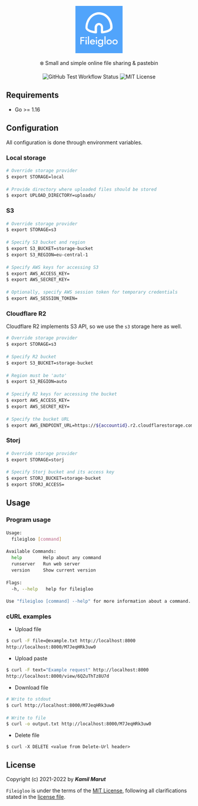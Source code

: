 <p align="center">
    <img src="public/logo.svg" width="128">
    <p align="center">❄️ Small and simple online file sharing & pastebin</p>
    <p align="center">
      <img alt="GitHub Test Workflow Status" src="https://img.shields.io/github/actions/workflow/status/exler/fileigloo/test.yml?branch=main">
      <img alt="MIT License" src="https://img.shields.io/github/license/exler/fileigloo?color=lightblue">
    </p>
</p>

## Requirements

* Go >= 1.16

## Configuration

All configuration is done through environment variables.

### Local storage

```bash
# Override storage provider
$ export STORAGE=local

# Provide directory where uploaded files should be stored
$ export UPLOAD_DIRECTORY=uploads/
```

### S3

```bash
# Override storage provider
$ export STORAGE=s3

# Specify S3 bucket and region
$ export S3_BUCKET=storage-bucket
$ export S3_REGION=eu-central-1

# Specify AWS keys for accessing S3
$ export AWS_ACCESS_KEY=
$ export AWS_SECRET_KEY=

# Optionally, specify AWS session token for temporary credentials
$ export AWS_SESSION_TOKEN=
```

### Cloudflare R2

Cloudflare R2 implements S3 API, so we use the `s3` storage here as well.

```bash
# Override storage provider
$ export STORAGE=s3

# Specify R2 bucket
$ export S3_BUCKET=storage-bucket

# Region must be 'auto'
$ export S3_REGION=auto

# Specify R2 keys for accessing the bucket
$ export AWS_ACCESS_KEY=
$ export AWS_SECRET_KEY=

# Specify the bucket URL
$ export AWS_ENDPOINT_URL=https://${accountid}.r2.cloudflarestorage.com
```

### Storj

```bash
# Override storage provider
$ export STORAGE=storj

# Specify Storj bucket and its access key
$ export STORJ_BUCKET=storage-bucket
$ export STORJ_ACCESS=
```

## Usage

### Program usage

```bash
Usage:
  fileigloo [command]

Available Commands:
  help        Help about any command
  runserver   Run web server
  version     Show current version

Flags:
  -h, --help   help for fileigloo

Use "fileigloo [command] --help" for more information about a command.
```

### cURL examples

* Upload file

```bash
$ curl -F file=@example.txt http://localhost:8000
http://localhost:8000/M7JeqHRk3uw0
```

* Upload paste

```bash
$ curl -F text="Example request" http://localhost:8000
http://localhost:8000/view/6QZuThTz8U7d
```

* Download file

```bash
# Write to stdout
$ curl http://localhost:8000/M7JeqHRk3uw0

# Write to file
$ curl -o output.txt http://localhost:8000/M7JeqHRk3uw0
```

* Delete file

```
$ curl -X DELETE <value from Delete-Url header>
```

## License

Copyright (c) 2021-2022 by ***Kamil Marut***

`Fileigloo` is under the terms of the [MIT License](https://www.tldrlegal.com/l/mit), following all clarifications stated in the [license file](LICENSE).
